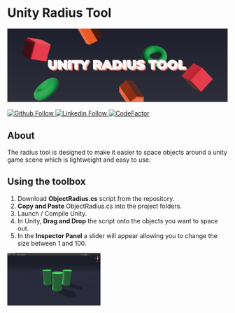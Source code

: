 # Unity Radius Tool

![Readme banner image](./static/URT-banner.png)

<a href="https://github.com/KieronJenkins" target="_blank"><img src="https://img.shields.io/badge/GitHub-100000?style=for-the-badge&logo=github&logoColor=white" alt="Github Follow">
<a href="https://uk.linkedin.com/in/kieronjenkins" target="_blank"><img src="https://img.shields.io/badge/LinkedIn-0077B5?style=for-the-badge&logo=linkedin&logoColor=white" alt="Linkedin Follow">
[![CodeFactor](https://www.codefactor.io/repository/github/kieronjenkins/unity-radius-tool/badge)](https://www.codefactor.io/repository/github/kieronjenkins/unity-radius-tool)

## About
The radius tool is designed to make it easier to space objects around a unity game scene which is lightweight and easy to use.

## Using the toolbox
1. Download **ObjectRadius.cs** script from the repository.
2. **Copy and Paste** ObjectRadius.cs into the project folders.
3. Launch / Compile Unity.
4. In Unity, **Drag and Drop** the script onto the objects you want to space out.
5. In the **Inspector Panel** a slider will appear allowing you to change the size between 1 and 100.

![Readme banner image](./static/URT-gif-banner.gif)

